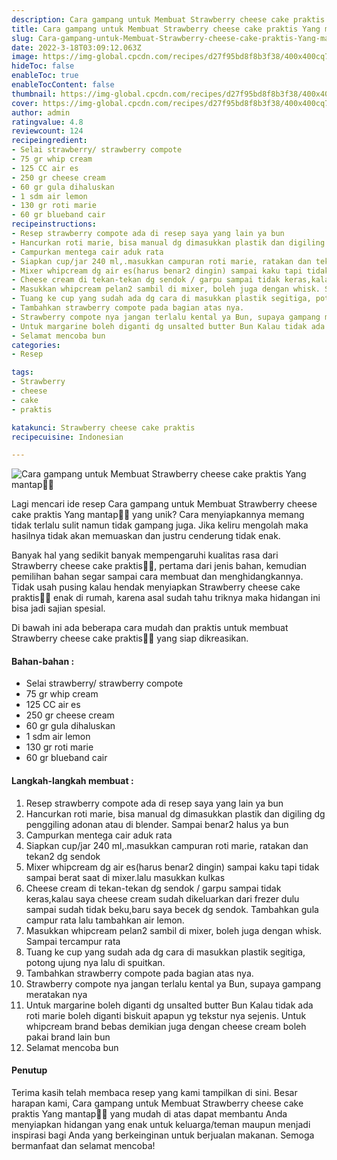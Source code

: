 ```yaml
---
description: Cara gampang untuk Membuat Strawberry cheese cake praktis Yang mantap"
title: Cara gampang untuk Membuat Strawberry cheese cake praktis Yang mantap
slug: Cara-gampang-untuk-Membuat-Strawberry-cheese-cake-praktis-Yang-mantap
date: 2022-3-18T03:09:12.063Z
image: https://img-global.cpcdn.com/recipes/d27f95bd8f8b3f38/400x400cq70/photo.jpg
hideToc: false
enableToc: true
enableTocContent: false
thumbnail: https://img-global.cpcdn.com/recipes/d27f95bd8f8b3f38/400x400cq70/photo.jpg
cover: https://img-global.cpcdn.com/recipes/d27f95bd8f8b3f38/400x400cq70/photo.jpg
author: admin
ratingvalue: 4.8
reviewcount: 124
recipeingredient:
- Selai strawberry/ strawberry compote
- 75 gr whip cream
- 125 CC air es
- 250 gr cheese cream
- 60 gr gula dihaluskan
- 1 sdm air lemon
- 130 gr roti marie
- 60 gr blueband cair
recipeinstructions:
- Resep strawberry compote ada di resep saya yang lain ya bun
- Hancurkan roti marie, bisa manual dg dimasukkan plastik dan digiling dg penggiling adonan atau di blender. Sampai benar2 halus ya bun
- Campurkan mentega cair aduk rata
- Siapkan cup/jar 240 ml,.masukkan campuran roti marie, ratakan dan tekan2 dg sendok
- Mixer whipcream dg air es(harus benar2 dingin) sampai kaku tapi tidak sampai berat saat di mixer.lalu masukkan kulkas
- Cheese cream di tekan-tekan dg sendok / garpu sampai tidak keras,kalau saya cheese cream sudah dikeluarkan dari frezer dulu sampai sudah tidak beku,baru saya becek dg sendok. Tambahkan gula campur rata lalu tambahkan air lemon.
- Masukkan whipcream pelan2 sambil di mixer, boleh juga dengan whisk. Sampai tercampur rata
- Tuang ke cup yang sudah ada dg cara di masukkan plastik segitiga, potong ujung nya lalu di spuitkan.
- Tambahkan strawberry compote pada bagian atas nya.
- Strawberry compote nya jangan terlalu kental ya Bun, supaya gampang meratakan nya
- Untuk margarine boleh diganti dg unsalted butter Bun Kalau tidak ada roti marie boleh diganti biskuit apapun yg tekstur nya sejenis. Untuk whipcream brand bebas demikian juga dengan cheese cream boleh pakai brand lain bun
- Selamat mencoba bun
categories:
- Resep

tags:
- Strawberry
- cheese
- cake
- praktis

katakunci: Strawberry cheese cake praktis
recipecuisine: Indonesian

---
```


![Cara gampang untuk Membuat Strawberry cheese cake praktis Yang mantap👩‍🍳](https://img-global.cpcdn.com/recipes/d27f95bd8f8b3f38/400x400cq70/photo.jpg)

Lagi mencari ide resep Cara gampang untuk Membuat Strawberry cheese cake praktis Yang mantap👩‍🍳 yang unik? Cara menyiapkannya memang tidak terlalu sulit namun tidak gampang juga. Jika keliru mengolah maka hasilnya tidak akan memuaskan dan justru cenderung tidak enak.

Banyak hal yang sedikit banyak mempengaruhi kualitas rasa dari Strawberry cheese cake praktis👩‍🍳, pertama dari jenis bahan, kemudian pemilihan bahan segar sampai cara membuat dan menghidangkannya. Tidak usah pusing kalau hendak menyiapkan Strawberry cheese cake praktis👩‍🍳 enak di rumah, karena asal sudah tahu triknya maka hidangan ini bisa jadi sajian spesial.

Di bawah ini ada beberapa cara mudah dan praktis untuk membuat Strawberry cheese cake praktis👩‍🍳 yang siap dikreasikan.

<!--inarticleads1-->

#### Bahan-bahan :

- Selai strawberry/ strawberry compote
- 75 gr whip cream
- 125 CC air es
- 250 gr cheese cream
- 60 gr gula dihaluskan
- 1 sdm air lemon
- 130 gr roti marie
- 60 gr blueband cair

<!--inarticleads2-->

#### Langkah-langkah membuat :

1. Resep strawberry compote ada di resep saya yang lain ya bun
1. Hancurkan roti marie, bisa manual dg dimasukkan plastik dan digiling dg penggiling adonan atau di blender. Sampai benar2 halus ya bun
1. Campurkan mentega cair aduk rata
1. Siapkan cup/jar 240 ml,.masukkan campuran roti marie, ratakan dan tekan2 dg sendok
1. Mixer whipcream dg air es(harus benar2 dingin) sampai kaku tapi tidak sampai berat saat di mixer.lalu masukkan kulkas
1. Cheese cream di tekan-tekan dg sendok / garpu sampai tidak keras,kalau saya cheese cream sudah dikeluarkan dari frezer dulu sampai sudah tidak beku,baru saya becek dg sendok. Tambahkan gula campur rata lalu tambahkan air lemon.
1. Masukkan whipcream pelan2 sambil di mixer, boleh juga dengan whisk. Sampai tercampur rata
1. Tuang ke cup yang sudah ada dg cara di masukkan plastik segitiga, potong ujung nya lalu di spuitkan.
1. Tambahkan strawberry compote pada bagian atas nya.
1. Strawberry compote nya jangan terlalu kental ya Bun, supaya gampang meratakan nya
1. Untuk margarine boleh diganti dg unsalted butter Bun Kalau tidak ada roti marie boleh diganti biskuit apapun yg tekstur nya sejenis. Untuk whipcream brand bebas demikian juga dengan cheese cream boleh pakai brand lain bun
1. Selamat mencoba bun

#### Penutup

Terima kasih telah membaca resep yang kami tampilkan di sini. Besar harapan kami, Cara gampang untuk Membuat Strawberry cheese cake praktis Yang mantap👩‍🍳 yang mudah di atas dapat membantu Anda menyiapkan hidangan yang enak untuk keluarga/teman maupun menjadi inspirasi bagi Anda yang berkeinginan untuk berjualan makanan. Semoga bermanfaat dan selamat mencoba!